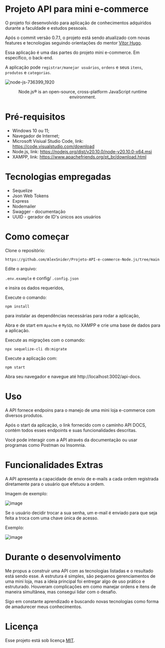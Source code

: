 # Projeto API para mini e-commerce

O projeto foi desenvolvido para aplicação de conhecimentos adquiridos durante a faculdade e estudos pessoais. <br/>

Após o commit versão 0.7.1, o projeto está sendo atualizado com novas features e tecnologias seguindo orientações do mentor [Vitor Hugo](https://www.linkedin.com/in/vitorhcs/).

Essa aplicação é uma das partes do projeto mini e-commerce. Em específico, o back-end. <br/>

A aplicação pode `registrar/manejar usuários`, `ordens` e seus `itens`, `produtos` e `categorias`.

![node-js-736399_1920](https://github.com/AlexSnider/Projeto-API-e-commerce-Node.js/assets/103783575/18da5724-9985-4320-ae21-800a2ebfb092)

<p align="center">Node.js® is an open-source, cross-platform JavaScript runtime environment.<p/>


# Pré-requisitos

* Windows 10 ou 11;
* Navegador de Internet;
* Microsoft Visiual Studio Code, link: https://code.visualstudio.com/download
* Node.js, link: https://nodejs.org/dist/v20.10.0/node-v20.10.0-x64.msi
* XAMPP, link: https://www.apachefriends.org/pt_br/download.html

# Tecnologias empregadas

* Sequelize
* Json Web Tokens
* Express
* Nodemailer
* Swagger - documentação
* UUID - gerador de ID's únicos aos usuários

# Como começar

Clone o repositório:

```
https://github.com/AlexSnider/Projeto-API-e-commerce-Node.js/tree/main
```

Edite o arquivo:

`.env.example` e config/ `.config.json`

e insira os dados requeridos,

Execute o comando:
```
npm install
```
para instalar as dependências necessárias para rodar a aplicação,

Abra e de start em `Apache` e `MySQL` no XAMPP e crie uma base de dados para a aplicação.

Execute as migrações com o comando:

```
npx sequelize-cli db:migrate
```

Execute a aplicação com:
```
npm start
```

Abra seu navegador e navegue até http://localhost:3002/api-docs.

# Uso

A API fornece endpoins para o manejo de uma mini loja e-commerce com diversos produtos.

Após o start da aplicação, o link fornecido com o caminho API DOCS, contém todos esses endpoints e suas funcionalidades descritas.

Você pode interagir com a API através da documentação ou usar programas como Postman ou Insomnia.

# Funcionalidades Extras

A API apresenta a capacidade de envio de e-mails a cada ordem registrada diretamente para o usuário que efetuou a ordem.

Imagem de exemplo:

![image](https://github.com/AlexSnider/Projeto-API-e-commerce-Node.js/assets/103783575/2100ee2a-161b-4053-8882-283fc083eaf9)

Se o usuário decidir trocar a sua senha, um e-mail é enviado para que seja feita a troca com uma chave única de acesso.

Exemplo:

![image](https://github.com/AlexSnider/Projeto-API-e-commerce-Node.js/assets/103783575/51a5d6f1-ad94-4df3-962d-33b010d62be7)

# Durante o desenvolvimento

Me propus a construir uma API com as tecnologias listadas e o resultado está sendo esse.
A estrutura é simples, são pequenos gerenciamentos de uma mini loja, mas a ideia principal foi entregar algo de uso prático e estruturado.
Houveram complicações em como manejar ordens e itens de maneira simultânea, mas consegui lidar com o desafio.

Sigo em constante aprendizado e buscando novas tecnologias como forma de amadurecer meus conhecimentos.

# Licença

Esse projeto está sob licença [MIT](https://github.com/AlexSnider/Projeto-API-e-commerce-Node.js/blob/main/LICENCE).
